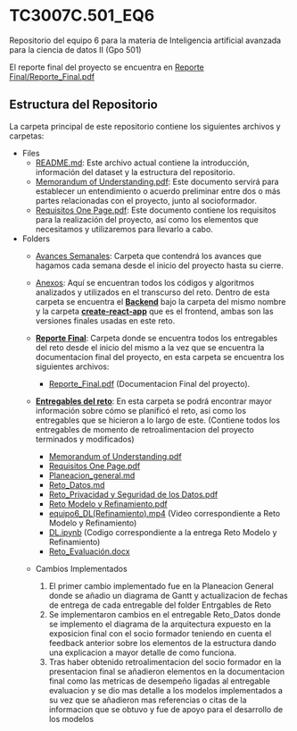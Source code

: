 # TC3007C.501_EQ6
Repositorio del equipo 6 para la materia de Inteligencia artificial avanzada para la ciencia de datos II (Gpo 501)

El reporte final del proyecto se encuentra en [Reporte Final/Reporte_Final.pdf](./Reporte%20Final/Reporte_Final.pdf)

## Estructura del Repositorio 
La carpeta principal de este repositorio contiene los siguientes archivos y carpetas:

- Files
   - [README.md](./README.md): Este archivo actual contiene la introducción, información del dataset y la estructura del repositorio.
   - [Memorandum of Understanding.pdf](./Memorandum%20of%20Understanding.pdf): Este documento servirá para establecer un entendimiento o acuerdo preliminar entre dos o más partes relacionadas con el proyecto, junto al socioformador.
   - [Requisitos One Page.pdf](./Requisitos%20One%20Page.pdf): Este documento contiene los requisitos para la realización del proyecto, así como los elementos que necesitamos y utilizaremos para llevarlo a cabo.
- Folders
   - [Avances Semanales](./Avances%20Semanales): Carpeta que contendrá los avances que hagamos cada semana desde el inicio del proyecto hasta su cierre.
   - [Anexos](./Anexos): Aquí se encuentran todos los códigos y algoritmos analizados y utilizados en el transcurso del reto. Dentro de esta carpeta se encuentra el [**Backend**](./Anexos/backend/) bajo la carpeta del mismo nombre y la carpeta [**create-react-app**](./Anexos/create-react-app/) que es el frontend, ambas son las versiones finales usadas en este reto.

   - [**Reporte Final**](./Reporte%20Final/): Carpeta donde se encuentra todos los entregables del reto desde el inicio del mismo a la vez que se encuentra la documentacion final del proyecto, en esta carpeta se encuentra los siguientes archivos:
      - [Reporte_Final.pdf](./Reporte%20Final/Reporte_Final.pdf) (Documentacion Final del proyecto).
   - [**Entregables del reto**](./Reporte%20Final/Entregables%20del%20Reto/): En esta carpeta se podrá encontrar mayor información sobre cómo se planificó el reto, asi como los entregables que se hicieron a lo largo de este. (Contiene todos los entregables de momento de retroalimentacion del proyecto terminados y modificados)
      - [Memorandum of Understanding.pdf](./Reporte%20Final/Entregables%20del%20Reto/Memorandum%20of%20Understanding.pdf)
      - [Requisitos One Page.pdf](./Reporte%20Final/Entregables%20del%20Reto/Requisitos%20One%20Page.pdf)
      - [Planeacion_general.md](./Reporte%20Final/Entregables%20del%20Reto/Planeacion_general.md)
      - [Reto_Datos.md](./Reporte%20Final/Entregables%20del%20Reto/Reto_Datos.md)
      - [Reto_Privacidad y Seguridad de los Datos.pdf](./Reporte%20Final/Entregables%20del%20Reto/Reto_Privacidad%20y%20Seguridad%20de%20los%20Datos.pdf)
      - [Reto Modelo y Refinamiento.pdf](./Reporte%20Final/Entregables%20del%20Reto/Reto%20Modelo%20y%20Refinamiento.pdf)
      - [equipo6_DL(Refinamiento).mp4](./Reporte%20Final/Entregables%20del%20Reto/equipo6_DL%28Refinamiento%29.mp4) (Video correspondiente a Reto Modelo y Refinamiento)
      - [DL.ipynb](./Reporte%20Final/Entregables%20del%20Reto/DL.ipynb) (Codigo correspondiente a la entrega Reto Modelo y Refinamiento)
      - [Reto_Evaluación.docx](./Reporte%20Final/Entregables%20del%20Reto/Reto_Evaluación.docx)

    - Cambios Implementados
       1. El primer cambio implementado fue en la Planeacion General donde se añadio un diagrama de Gantt y actualizacion de fechas de entrega de cada entregable  del folder Entrgables de Reto
       2. Se implementaron cambios en el entregable Reto_Datos donde se implemento el diagrama de la arquitectura expuesto en la exposicion final con el socio formador teniendo en cuenta el feedback anterior sobre los elementos de la estructura dando una explicacion a mayor detalle de como funciona.
       3. Tras haber obtenido retroalimentacion del socio formador en la presentacion final se añadieron elementos en la documentacion final como las metricas de desempeño ligadas al entregable evaluacion y se dio mas detalle a los modelos implementados a su vez que se añadieron mas referencias o citas de la informacion que se obtuvo y fue de apoyo para el desarrollo de los modelos
